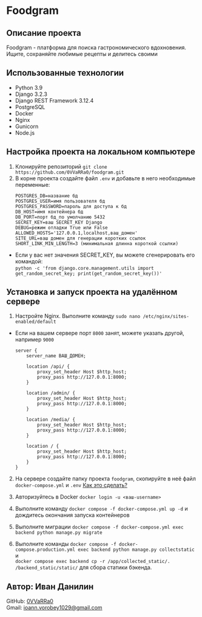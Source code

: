 # Foodgram

## Описание проекта
Foodgram - платформа для поиска гастрономического вдохновения. Ищите, сохраняйте любимые рецепты и делитесь своими

## Использованные технологии
- Python 3.9
- Django 3.2.3
- Django REST Framework 3.12.4
- PostgreSQL
- Docker
- Nginx
- Gunicorn
- Node.js


## Настройка проекта на локальном компьютере

1. Клонируйте репозиторий `git clone https://github.com/0VVaRRa0/foodgram.git`
2. В корне проекта создайте файл `.env` и добавьте в него необходимые переменные:
    ```
    POSTGRES_DB=название бд
    POSTGRES_USER=имя пользователя бд
    POSTGRES_PASSWORD=пароль для доступа к бд
    DB_HOST=имя контейнера бд
    DB_PORT=порт бд_по умолчанию 5432
    SECRET_KEY=ваш SECRET_KEY Django
    DEBUG=режим отладки True или False
    ALLOWED_HOSTS='127.0.0.1,localhost,ваш_домен'
    SITE_URL=ваш домен для генерации коротких ссылок
    SHORT_LINK_MIN_LENGTH=3 (минимальная длинна короткой ссылки)
    ```
* Если у вас нет значения SECRET_KEY, вы можете сгенерировать его командой:    
    `python -c 'from django.core.management.utils import get_random_secret_key; print(get_random_secret_key())'`



## Установка и запуск проекта на удалённом сервере

1. Настройте Nginx. Выполните команду `sudo nano /etc/nginx/sites-enabled/default`    
* Если на вашем сервере порт `8000` занят, можете указать другой, например `9000`
    ```
    server {
        server_name ВАШ_ДОМЕН;

        location /api/ {
            proxy_set_header Host $http_host;
            proxy_pass http://127.0.0.1:8000;
        }

        location /admin/ {
            proxy_set_header Host $http_host;
            proxy_pass http://127.0.0.1:8000;
        }

        location /media/ {
            proxy_set_header Host $http_host;
            proxy_pass http://127.0.0.1:8000;
        }

        location / {
            proxy_set_header Host $http_host;
            proxy_pass http://127.0.0.1:8000;
        }
    }
    ```

2. На сервере создайте папку проекта `foodgram`, скопируйте в неё файл `docker-compose.yml` и `.env`
[Как это сделать?](https://help.reg.ru/support/servery-vps/oblachnyye-servery/rabota-s-serverom/kopirovaniye-faylov-cherez-ssh#0)

3. Авторизуйтесь в Docker `docker login -u <ваш-username>`

4. Выполните команду `docker compose -f docker-compose.yml up -d` и дождитесь окончания запуска контейнеров

5. Выполните миграции `docker compose -f docker-compose.yml exec backend python manage.py migrate`

6. Выполните команды `docker compose -f docker-compose.production.yml exec backend python manage.py collectstatic` и    
    `docker compose exec backend cp -r /app/collected_static/. /backend_static/static/` для сбора статики бэкенда.

## Автор: Иван Данилин
GitHub: [0VVaRRa0](https://github.com/0VVaRRa0)    
Gmail: ioann.vorobey1029@gmail.com
